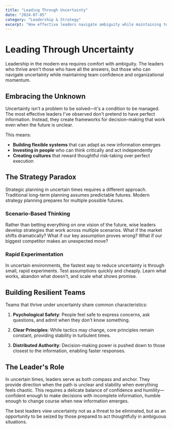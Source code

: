 ```yaml
---
title: "Leading Through Uncertainty"
date: "2024-07-05"
category: "Leadership & Strategy"
excerpt: "How effective leaders navigate ambiguity while maintaining team confidence and organizational momentum."
---
```


# Leading Through Uncertainty

Leadership in the modern era requires comfort with ambiguity. The leaders who thrive aren't those who have all the answers, but those who can navigate uncertainty while maintaining team confidence and organizational momentum.

## Embracing the Unknown

Uncertainty isn't a problem to be solved—it's a condition to be managed. The most effective leaders I've observed don't pretend to have perfect information. Instead, they create frameworks for decision-making that work even when the future is unclear.

This means:
- **Building flexible systems** that can adapt as new information emerges
- **Investing in people** who can think critically and act independently
- **Creating cultures** that reward thoughtful risk-taking over perfect execution

## The Strategy Paradox

Strategic planning in uncertain times requires a different approach. Traditional long-term planning assumes predictable futures. Modern strategy planning prepares for multiple possible futures.

### Scenario-Based Thinking

Rather than betting everything on one vision of the future, wise leaders develop strategies that work across multiple scenarios. What if the market shifts dramatically? What if our key assumption proves wrong? What if our biggest competitor makes an unexpected move?

### Rapid Experimentation

In uncertain environments, the fastest way to reduce uncertainty is through small, rapid experiments. Test assumptions quickly and cheaply. Learn what works, abandon what doesn't, and scale what shows promise.

## Building Resilient Teams

Teams that thrive under uncertainty share common characteristics:

1. **Psychological Safety**: People feel safe to express concerns, ask questions, and admit when they don't know something.

2. **Clear Principles**: While tactics may change, core principles remain constant, providing stability in turbulent times.

3. **Distributed Authority**: Decision-making power is pushed down to those closest to the information, enabling faster responses.

## The Leader's Role

In uncertain times, leaders serve as both compass and anchor. They provide direction when the path is unclear and stability when everything feels chaotic. This requires a delicate balance of confidence and humility—confident enough to make decisions with incomplete information, humble enough to change course when new information emerges.

The best leaders view uncertainty not as a threat to be eliminated, but as an opportunity to be seized by those prepared to act thoughtfully in ambiguous situations.